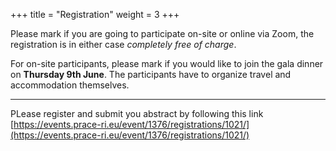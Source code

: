 +++
title = "Registration"
weight = 3
+++

Please mark if you are going to participate on-site or online via Zoom, the
registration is in either case *completely free of charge*. 

For on-site participants, please mark if you would like to join the gala dinner
on **Thursday 9th June**. The participants have to organize travel and
accommodation themselves.

<!--You can submit your abstract by e-mailing it directly to [Stefano Battaglia](mailto:stefano.battaglia@kemi.uu.se)-->
*****
PLease register and submit you abstract by following this link [https://events.prace-ri.eu/event/1376/registrations/1021/](https://events.prace-ri.eu/event/1376/registrations/1021/)